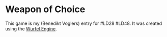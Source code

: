 Weapon of Choice
===============

This game is my (Benedikt Voglers) entry for #LD28 #LD48. It was created using the [Wurfel Engine](https://github.com/Cbeed/wurfelengine "The Wurfel Engine project's github repo").

